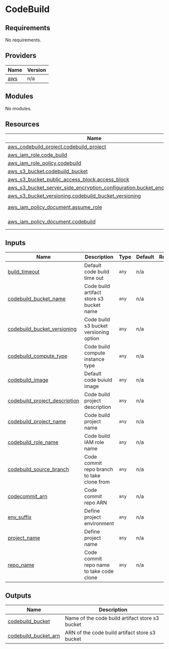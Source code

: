 # CodeBuild

<!-- BEGINNING OF PRE-COMMIT-TERRAFORM DOCS HOOK -->
## Requirements

No requirements.

## Providers

| Name | Version |
|------|---------|
| <a name="provider_aws"></a> [aws](#provider\_aws) | n/a |

## Modules

No modules.

## Resources

| Name | Type |
|------|------|
| [aws_codebuild_project.codebuild_project](https://registry.terraform.io/providers/hashicorp/aws/latest/docs/resources/codebuild_project) | resource |
| [aws_iam_role.code_build](https://registry.terraform.io/providers/hashicorp/aws/latest/docs/resources/iam_role) | resource |
| [aws_iam_role_policy.codebuild](https://registry.terraform.io/providers/hashicorp/aws/latest/docs/resources/iam_role_policy) | resource |
| [aws_s3_bucket.codebuild_bucket](https://registry.terraform.io/providers/hashicorp/aws/latest/docs/resources/s3_bucket) | resource |
| [aws_s3_bucket_public_access_block.access_block](https://registry.terraform.io/providers/hashicorp/aws/latest/docs/resources/s3_bucket_public_access_block) | resource |
| [aws_s3_bucket_server_side_encryption_configuration.bucket_encryption](https://registry.terraform.io/providers/hashicorp/aws/latest/docs/resources/s3_bucket_server_side_encryption_configuration) | resource |
| [aws_s3_bucket_versioning.codebuild_bucket_versioning](https://registry.terraform.io/providers/hashicorp/aws/latest/docs/resources/s3_bucket_versioning) | resource |
| [aws_iam_policy_document.assume_role](https://registry.terraform.io/providers/hashicorp/aws/latest/docs/data-sources/iam_policy_document) | data source |
| [aws_iam_policy_document.codebuild](https://registry.terraform.io/providers/hashicorp/aws/latest/docs/data-sources/iam_policy_document) | data source |

## Inputs

| Name | Description | Type | Default | Required |
|------|-------------|------|---------|:--------:|
| <a name="input_build_timeout"></a> [build\_timeout](#input\_build\_timeout) | Default code build time out | `any` | n/a | yes |
| <a name="input_codebuild_bucket_name"></a> [codebuild\_bucket\_name](#input\_codebuild\_bucket\_name) | Code build  artifact store s3 bucket name | `any` | n/a | yes |
| <a name="input_codebuild_bucket_versioning"></a> [codebuild\_bucket\_versioning](#input\_codebuild\_bucket\_versioning) | Code build s3 bucket versioning option | `any` | n/a | yes |
| <a name="input_codebuild_compute_type"></a> [codebuild\_compute\_type](#input\_codebuild\_compute\_type) | Code build compute instance type | `any` | n/a | yes |
| <a name="input_codebuild_image"></a> [codebuild\_image](#input\_codebuild\_image) | Default code buiuld image | `any` | n/a | yes |
| <a name="input_codebuild_project_description"></a> [codebuild\_project\_description](#input\_codebuild\_project\_description) | Code build project description | `any` | n/a | yes |
| <a name="input_codebuild_project_name"></a> [codebuild\_project\_name](#input\_codebuild\_project\_name) | Code build project name | `any` | n/a | yes |
| <a name="input_codebuild_role_name"></a> [codebuild\_role\_name](#input\_codebuild\_role\_name) | Code build IAM role name | `any` | n/a | yes |
| <a name="input_codebuild_source_branch"></a> [codebuild\_source\_branch](#input\_codebuild\_source\_branch) | Code commit repo branch to take clone from | `any` | n/a | yes |
| <a name="input_codecommit_arn"></a> [codecommit\_arn](#input\_codecommit\_arn) | Code commit repo ARN | `any` | n/a | yes |
| <a name="input_env_suffix"></a> [env\_suffix](#input\_env\_suffix) | Define project environment | `any` | n/a | yes |
| <a name="input_project_name"></a> [project\_name](#input\_project\_name) | Define project name | `any` | n/a | yes |
| <a name="input_repo_name"></a> [repo\_name](#input\_repo\_name) | Code commit repo name to take code clone | `any` | n/a | yes |

## Outputs

| Name | Description |
|------|-------------|
| <a name="output_codebuild_bucket"></a> [codebuild\_bucket](#output\_codebuild\_bucket) | Name of the code build artifact store s3 bucket |
| <a name="output_codebuild_bucket_arn"></a> [codebuild\_bucket\_arn](#output\_codebuild\_bucket\_arn) | ARN of the code build artifact store s3 bucket |
<!-- END OF PRE-COMMIT-TERRAFORM DOCS HOOK -->
